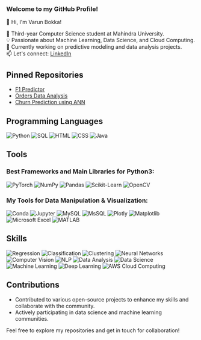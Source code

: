 ### Welcome to my GitHub Profile!

👋 Hi, I'm Varun Bokka! 

🌟 Third-year Computer Science student at Mahindra University.  
💡 Passionate about Machine Learning, Data Science, and Cloud Computing.  
🔭 Currently working on predictive modeling and data analysis projects.  
📫 Let's connect: [LinkedIn](https://www.linkedin.com/in/naga-varun-bokka)

## Pinned Repositories
- [F1 Predictor](https://github.com/Varun-278/F1-2024-Predictor)
- [Orders Data Analysis](https://github.com/Varun-278/Orders-Data-Analysis)
- [Churn Prediction using ANN](https://github.com/Varun-278/Churn-Prediction-using-ANN)

## Programming Languages
![Python](https://img.shields.io/badge/-Python-333333?style=flat&logo=python)
![SQL](https://img.shields.io/badge/-SQL-333333?style=flat&logo=sqlite)
![HTML](https://img.shields.io/badge/-HTML-333333?style=flat&logo=HTML5)
![CSS](https://img.shields.io/badge/-CSS-333333?style=flat&logo=CSS3&logoColor=1572B6)
![Java](https://img.shields.io/badge/-Java-333333?style=flat&logo=Java&logoColor=007396)

## Tools

### Best Frameworks and Main Libraries for Python3:
![PyTorch](https://img.shields.io/badge/-PyTorch-333333?style=flat&logo=pytorch)
![NumPy](https://img.shields.io/badge/-NumPy-333333?style=flat&logo=numpy)
![Pandas](https://img.shields.io/badge/-Pandas-333333?style=flat&logo=pandas)
![Scikit-Learn](https://img.shields.io/badge/-Scikit_Learn-333333?style=flat&logo=scikit-learn)
![OpenCV](https://img.shields.io/badge/-OpenCV-333333?style=flat&logo=opencv)

### My Tools for Data Manipulation & Visualization:
![Conda](https://img.shields.io/badge/-Conda-333333?style=flat&logo=anaconda)
![Jupyter](https://img.shields.io/badge/-Jupyter-333333?style=flat&logo=jupyter)
![MySQL](https://img.shields.io/badge/-MySQL-333333?style=flat&logo=mysql)
![MsSQL](https://img.shields.io/badge/-MsSQL-333333?style=flat&logo=microsoft-sql-server)
![Plotly](https://img.shields.io/badge/-Plotly-333333?style=flat&logo=plotly)
![Matplotlib](https://img.shields.io/badge/-Matplotlib-333333?style=flat&logo=matplotlib)
![Microsoft Excel](https://img.shields.io/badge/-Microsoft_Excel-333333?style=flat&logo=microsoft-excel)
![MATLAB](https://img.shields.io/badge/-MATLAB-333333?style=flat&logo=mathworks)

## Skills
![Regression](https://img.shields.io/badge/-Regression-333333?style=flat&logo=regression)
![Classification](https://img.shields.io/badge/-Classification-333333?style=flat&logo=classification)
![Clustering](https://img.shields.io/badge/-Clustering-333333?style=flat&logo=clustering)
![Neural Networks](https://img.shields.io/badge/-Neural_Networks-333333?style=flat&logo=neural-networks)
![Computer Vision](https://img.shields.io/badge/-Computer_Vision-333333?style=flat&logo=computer-vision)
![NLP](https://img.shields.io/badge/-NLP-333333?style=flat&logo=nlp)
![Data Analysis](https://img.shields.io/badge/-Data_Analysis-333333?style=flat&logo=data-analysis)
![Data Science](https://img.shields.io/badge/-Data_Science-333333?style=flat&logo=data-science)
![Machine Learning](https://img.shields.io/badge/-Machine_Learning-333333?style=flat&logo=machine-learning)
![Deep Learning](https://img.shields.io/badge/-Deep_Learning-333333?style=flat&logo=deep-learning)
![AWS Cloud Computing](https://img.shields.io/badge/-AWS_Cloud_Computing-333333?style=flat&logo=amazon-aws)

## Contributions
- Contributed to various open-source projects to enhance my skills and collaborate with the community.
- Actively participating in data science and machine learning communities.

Feel free to explore my repositories and get in touch for collaboration!



